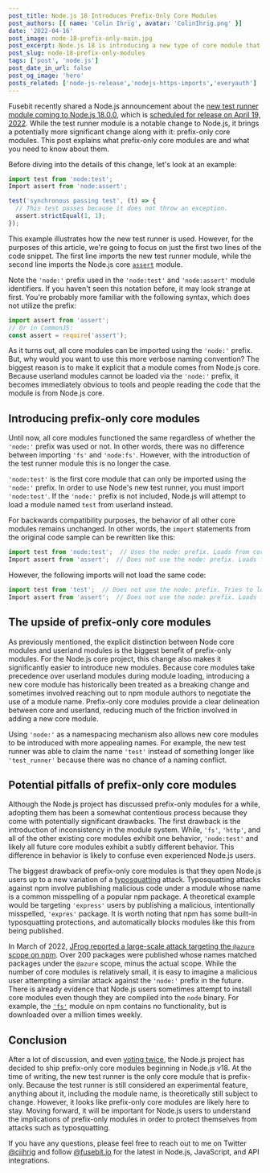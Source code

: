 ```yaml
---
post_title: Node.js 18 Introduces Prefix-Only Core Modules
post_authors: [{ name: 'Colin Ihrig', avatar: 'ColinIhrig.png' }]
date: '2022-04-16'
post_image: node-18-prefix-only-main.jpg
post_excerpt: Node.js 18 is introducing a new type of core module that can't be imported like all of the other core modules. These new modules are called prefix-only core modules, and you need to understand how they work.
post_slug: node-18-prefix-only-modules
tags: ['post', 'node.js']
post_date_in_url: false
post_og_image: 'hero'
posts_related: ['node-js-release','nodejs-https-imports','everyauth']
---
```


Fusebit recently shared a Node.js announcement about the [new test runner module coming to Node.js 18.0.0](https://fusebit.io/blog/node-testing-comes-to-core/), which is [scheduled for release on April 19, 2022](https://github.com/nodejs/node/pull/42262). While the test runner module is a notable change to Node.js, it brings a potentially more significant change along with it: prefix-only core modules. This post explains what prefix-only core modules are and what you need to know about them. 

Before diving into the details of this change, let's look at an example:

```js
import test from 'node:test';
Import assert from 'node:assert';

test('synchronous passing test', (t) => {
  // This test passes because it does not throw an exception.
  assert.strictEqual(1, 1);
});
```

This example illustrates how the new test runner is used. However, for the purposes of this article, we're going to focus on just the first two lines of the code snippet. The first line imports the new test runner module, while the second line imports the Node.js core [`assert`](https://nodejs.org/api/assert.html) module.

Note the `'node:'` prefix used in the `'node:test'` and `'node:assert'` module identifiers. If you haven't seen this notation before, it may look strange at first. You're probably more familiar with the following syntax, which does not utilize the prefix:

```js
import assert from 'assert';
// Or in CommonJS:
const assert = require('assert');
```

As it turns out, all core modules can be imported using the `'node:'` prefix. But, why would you want to use this more verbose naming convention? The biggest reason is to make it explicit that a module comes from Node.js core. Because userland modules cannot be loaded via the `'node:'` prefix, it becomes immediately obvious to tools and people reading the code that the module is from Node.js core.
## Introducing prefix-only core modules

Until now, all core modules functioned the same regardless of whether the `'node:'` prefix was used or not. In other words, there was no difference between importing `'fs'` and `'node:fs'`. However, with the introduction of the test runner module this is no longer the case.

`'node:test'` is the first core module that can only be imported using the `'node:'` prefix. In order to use Node's new test runner, you must import `'node:test'`. If the `'node:'` prefix is not included, Node.js will attempt to load a module named `test` from userland instead.

For backwards compatibility purposes, the behavior of all other core modules remains unchanged. In other words, the `import` statements from the original code sample can be rewritten like this:

```js
import test from 'node:test';  // Uses the node: prefix. Loads from core.
Import assert from 'assert';  // Does not use the node: prefix. Loads from core.
```

However, the following imports will not load the same code:

```js
import test from 'test';  // Does not use the node: prefix. Tries to load from userland.
Import assert from 'assert';  // Does not use the node: prefix. Loads from core.
```
## The upside of prefix-only core modules
As previously mentioned, the explicit distinction between Node core modules and userland modules is the biggest benefit of prefix-only modules. For the Node.js core project, this change also makes it significantly easier to introduce new modules. Because core modules take precedence over userland modules during module loading, introducing a new core module has historically been treated as a breaking change and sometimes involved reaching out to npm module authors to negotiate the use of a module name. Prefix-only core modules provide a clear delineation between core and userland, reducing much of the friction involved in adding a new core module.

Using `'node:'` as a namespacing mechanism also allows new core modules to be introduced with more appealing names. For example, the new test runner was able to claim the name `'test'` instead of something longer like `'test_runner'` because there was no chance of a naming conflict.

## Potential pitfalls of prefix-only core modules

Although the Node.js project has discussed prefix-only modules for a while, adopting them has been a somewhat contentious process because they come with potentially significant drawbacks. The first drawback is the introduction of inconsistency in the module system. While, `'fs'`, `'http'`, and all of the other existing core modules exhibit one behavior, `'node:test'` and likely all future core modules exhibit a subtly different behavior. This difference in behavior is likely to confuse even experienced Node.js users.

The biggest drawback of prefix-only core modules is that they open Node.js users up to a new variation of a [typosquatting](https://en.wikipedia.org/wiki/Typosquatting) attack. Typosquatting attacks against npm involve publishing malicious code under a module whose name is a common misspelling of a popular npm package. A theoretical example would be targeting `'express'` users by publishing a malicious, intentionally misspelled, `'expres'` package. It is worth noting that npm has some built-in typosquatting protections, and automatically blocks modules like this from being published.

In March of 2022, [JFrog reported a large-scale attack targeting the `@azure` scope on npm](https://jfrog.com/blog/large-scale-npm-attack-targets-azure-developers-with-malicious-packages/). Over 200 packages were published whose names matched packages under the `@azure` scope, minus the actual scope. While the number of core modules is relatively small, it is easy to imagine a malicious user attempting a similar attack against the `'node:'` prefix in the future. There is already evidence that Node.js users sometimes attempt to install core modules even though they are compiled into the `node` binary. For example, the [`'fs'`](https://www.npmjs.com/package/fs) module on npm contains no functionality, but is downloaded over a million times weekly.

## Conclusion

After a lot of discussion, and even [voting twice](https://github.com/nodejs/TSC/pull/1206), the Node.js project has decided to ship prefix-only core modules beginning in Node.js v18. At the time of writing, the new test runner is the only core module that is prefix-only. Because the test runner is still considered an experimental feature, anything about it, including the module name, is theoretically still subject to change. However, it looks like prefix-only core modules are likely here to stay. Moving forward, it will be important for Node.js users to understand the implications of prefix-only modules in order to protect themselves from attacks such as typosquatting. 

If you have any questions, please feel free to reach out to me on Twitter [@cjihrig](https://twitter.com/cjihrig) and follow [@fusebit.io](https://twitter.com/fusebitio) for the latest in Node.js, JavaScript, and API integrations.
